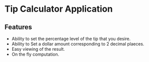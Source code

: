 # Tip Calculator Application

## Features

- Ability to set the percentage level of the tip that you desire.
- Ability to Set a dollar amount corresponding to 2 decimal plaeces.
- Easy viewing of the result.
- On the fly computation.
